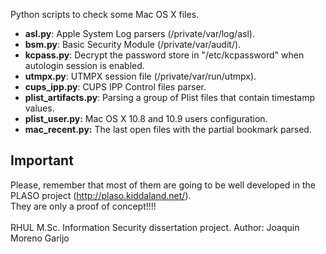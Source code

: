 Python scripts to check some Mac OS X files. <br>



<ul><li><b>asl.py</b>: Apple System Log parsers (/private/var/log/asl).<br>
</li><li><b>bsm.py</b>: Basic Security Module (/private/var/audit/).<br>
</li><li><b>kcpass.py</b>: Decrypt the password store in "/etc/kcpassword" when autologin session is enabled.<br>
</li><li><b>utmpx.py</b>: UTMPX session file (/private/var/run/utmpx).<br>
</li><li><b>cups_ipp.py</b>: CUPS IPP Control files parser.<br>
</li><li><b>plist_artifacts.py</b>: Parsing a group of Plist files that contain timestamp values.<br>
</li><li><b>plist_user.py:</b> Mac OS X 10.8 and 10.9 users configuration.<br>
</li><li><b>mac_recent.py:</b> The last open files with the partial bookmark parsed.</li></ul>


<h2>Important</h2>
Please, remember that most of them are going to be well developed in the PLASO project (<a href='http://plaso.kiddaland.net/'>http://plaso.kiddaland.net/</a>).<br>
They are only a proof of concept!!!!<br>
<br>
RHUL M.Sc. Information Security dissertation project. Author: Joaquin Moreno Garijo